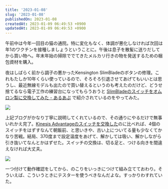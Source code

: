 ```yaml
---
title: '2023-01-08'
slug: '2023-01-08'
publishedOn: 2023-01-08
createdAt: 2023-01-09 06:49:53 +0900
updatedAt: 2023-01-09 06:49:53 +0900
---
```

午前中は今年一回目の猫の通院。特に変化もなく、体調が悪化しなければ次回は年1のワクチンを接種しましょうということに。午後は息子を散髪に送りだしてから買い物へ。年末年始の掃除ででてきたメルカリ行きの物を発送するための梱包資材を購入。

夜はしばらく前から調子の悪かったKensington SlimBladeのボタンの修理。これもたしか10年くらい使っているので、そろそろ引退させてあげてもいいとは思うし、最近無線モデルも出たので買い替えるというのも考えたのだけど、どうせ捨てるなら電子工作の練習台になってもらうおうと [SlimBladeのスイッチをオムロン製に交換してみた - あるあぷ](https://www.satanokoe.com/entry/2018/07/28/063030)  で紹介されているのをやってみた。

![](https://lh3.googleusercontent.com/pw/AL9nZEW4xvLQ2c9j07hOMYB36AJRQTyZ5-hjEGpnJjHUmKrDw4IrfOZoHHsjuhhixn996tl1p5YUpwc2A85LssXnTko7cIIjFmIohTxCi7nomoYAMpXibzOVM-4P2xp5d0pbMmc8xM37TzK1Y4lzrqlmBj0ZkQ=w800)

上記ブログがかなり丁寧に説明してくれているので、その通りにやるだけで無事いれかえ完了。[Kinesis Advantageのスイッチを交換した](https://diary.shu-cream.net/Kinesis%20Advantage%E3%81%AE%E3%82%AD%E3%83%BC%E3%82%B9%E3%82%A4%E3%83%83%E3%83%81%E3%82%92%E4%BA%A4%E6%8F%9B%E3%81%97%E3%81%A6%E9%9D%99%E9%9F%B3%E5%8C%96%E3%81%97%E3%81%9F%E8%A9%B1)のに比べれば、4個のスイッチをはずすなんて朝飯前、と思いきや、古い上についてる量も少なくてかなり苦戦。結局、370度まで設定温度をあげて、解かしては吸い、解かしながら引き抜いてなんとかはずせた。スイッチの交換は、切る足と、つける向きを間違えなければ大丈夫。

![](https://lh3.googleusercontent.com/pw/AL9nZEWqlwQbVKuk3U_qXLCcK023uXxivuL_0DylGFbS3Ld-jEBOlZm4VsTn5GhTd_j2vNxS2l3S38hzIj9ShEQS_LCoGU1gYxtzBEnYsrwnf_3D7hLto_KercsmXTdyEGofV87Twn0b9U8AAe7ArsRdZyXR0A=w800)

一つ付けて動作確認をしてから、のこりをいっきにつけて組み立てておわり。そういえば、こういうときにテスターを使うべきなんだよな。すっかりわすれていた。
